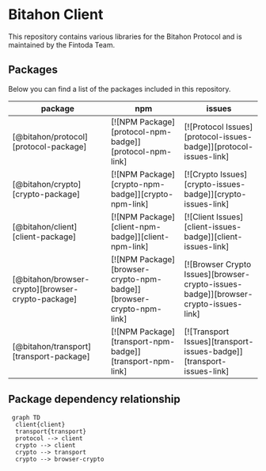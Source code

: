# Bitahon Client

This repository contains various libraries for the Bitahon Protocol and is maintained by the Fintoda Team.

## Packages

Below you can find a list of the packages included in this repository.

| package | npm | issues |
| ------- | --- | ------ |
| [@bitahon/protocol][protocol-package] | [![NPM Package][protocol-npm-badge]][protocol-npm-link] | [![Protocol Issues][protocol-issues-badge]][protocol-issues-link] |
| [@bitahon/crypto][crypto-package] | [![NPM Package][crypto-npm-badge]][crypto-npm-link] | [![Crypto Issues][crypto-issues-badge]][crypto-issues-link] |
| [@bitahon/client][client-package] | [![NPM Package][client-npm-badge]][client-npm-link] | [![Client Issues][client-issues-badge]][client-issues-link] |
| [@bitahon/browser-crypto][browser-crypto-package] | [![NPM Package][browser-crypto-npm-badge]][browser-crypto-npm-link] | [![Browser Crypto Issues][browser-crypto-issues-badge]][browser-crypto-issues-link] |
| [@bitahon/transport][transport-package] | [![NPM Package][transport-npm-badge]][transport-npm-link] | [![Transport Issues][transport-issues-badge]][transport-issues-link] |

## Package dependency relationship

```mermaid
 graph TD
  client{client}
  transport{transport}
  protocol --> client
  crypto --> client
  crypto --> transport
  crypto --> browser-crypto
```
